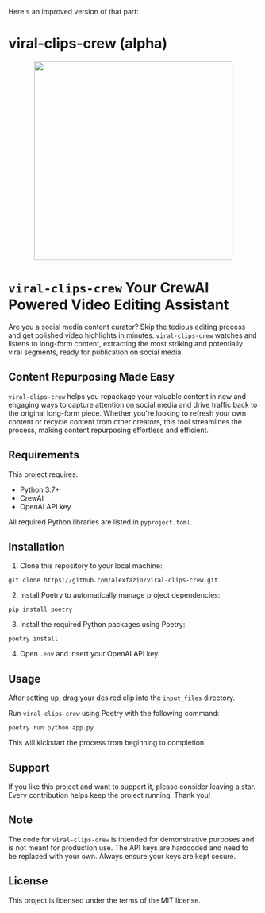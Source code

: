 Here's an improved version of that part:

# viral-clips-crew (alpha)

<div align="center">
  <img src="https://github.com/alexfazio/viral-clips-crew/assets/34505954/a065a40a-47c2-44fd-8c71-635dcd1eb658" width="400px" height="auto">
</div>

# `viral-clips-crew` Your CrewAI Powered Video Editing Assistant

Are you a social media content curator? Skip the tedious editing process and get polished video highlights in minutes. `viral-clips-crew` watches and listens to long-form content, extracting the most striking and potentially viral segments, ready for publication on social media.

## Content Repurposing Made Easy

`viral-clips-crew` helps you repackage your valuable content in new and engaging ways to capture attention on social media and drive traffic back to the original long-form piece. Whether you're looking to refresh your own content or recycle content from other creators, this tool streamlines the process, making content repurposing effortless and efficient.


## Requirements

This project requires:

- Python 3.7+
- CrewAI
- OpenAI API key

All required Python libraries are listed in `pyproject.toml`.

## Installation

1. Clone this repository to your local machine:

```shell
git clone https://github.com/alexfazio/viral-clips-crew.git
```

2. Install Poetry to automatically manage project dependencies:

```shell
pip install poetry
```

3. Install the required Python packages using Poetry:

```shell
poetry install
```

4. Open `.env` and insert your OpenAI API key.

## Usage

After setting up, drag your desired clip into the `input_files` directory.

Run `viral-clips-crew` using Poetry with the following command:

```shell
poetry run python app.py
```

This will kickstart the process from beginning to completion.

## Support

If you like this project and want to support it, please consider leaving a star. Every contribution helps keep the project running. Thank you!

## Note

The code for `viral-clips-crew` is intended for demonstrative purposes and is not meant for production use. The API keys are hardcoded and need to be replaced with your own. Always ensure your keys are kept secure.

## License

This project is licensed under the terms of the MIT license.

